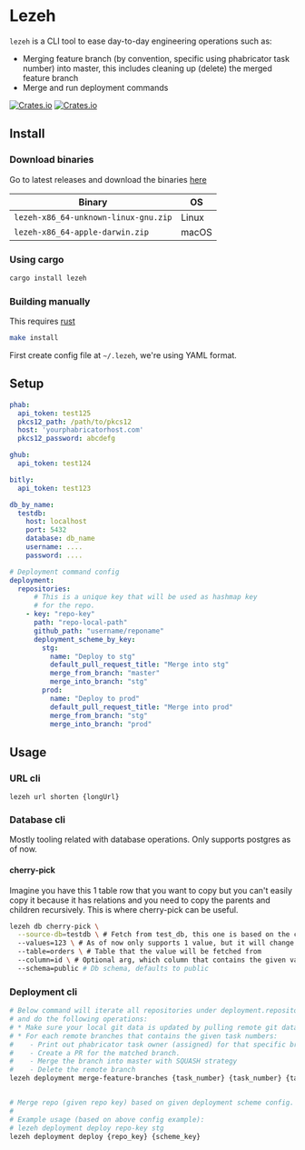 # Lezeh
`lezeh` is a CLI tool to ease day-to-day engineering operations such as:
* Merging feature branch (by convention, specific using phabricator task number) into master,
  this includes cleaning up (delete) the merged feature branch
* Merge and run deployment commands

[![Crates.io](https://img.shields.io/crates/v/lezeh)](https://crates.io/crates/lezeh)
[![Crates.io](https://img.shields.io/crates/l/lezeh)](./license)


## Install
### Download binaries
Go to latest releases and download the binaries [here](https://github.com/sendyhalim/lezeh/releases/latest)

| Binary                               | OS    |
| ------------------------------------ | ----- |
| `lezeh-x86_64-unknown-linux-gnu.zip` | Linux |
| `lezeh-x86_64-apple-darwin.zip`      | macOS |

### Using cargo
```bash
cargo install lezeh
```

### Building manually
This requires [rust](https://www.rust-lang.org/tools/install)
```bash
make install
```


First create config file at `~/.lezeh`, we're using YAML format.
## Setup

```yaml
phab:
  api_token: test125
  pkcs12_path: /path/to/pkcs12
  host: 'yourphabricatorhost.com'
  pkcs12_password: abcdefg

ghub:
  api_token: test124

bitly:
  api_token: test123

db_by_name:
  testdb:
    host: localhost
    port: 5432
    database: db_name
    username: ....
    password: ....

# Deployment command config
deployment:
  repositories:
      # This is a unique key that will be used as hashmap key
      # for the repo.
    - key: "repo-key"
      path: "repo-local-path"
      github_path: "username/reponame"
      deployment_scheme_by_key:
        stg:
          name: "Deploy to stg"
          default_pull_request_title: "Merge into stg"
          merge_from_branch: "master"
          merge_into_branch: "stg"
        prod:
          name: "Deploy to prod"
          default_pull_request_title: "Merge into prod"
          merge_from_branch: "stg"
          merge_into_branch: "prod"
```


## Usage
### URL cli
```
lezeh url shorten {longUrl}
```

### Database cli
Mostly tooling related with database operations. Only supports postgres as of now.

#### cherry-pick
Imagine you have this 1 table row that you want to copy but you can't easily
copy it because it has relations and you need to copy the parents and children
recursively. This is where cherry-pick can be useful.

```bash
lezeh db cherry-pick \
  --source-db=testdb \ # Fetch from test_db, this one is based on the config
  --values=123 \ # As of now only supports 1 value, but it will change in the future
  --table=orders \ # Table that the value will be fetched from
  --column=id \ # Optional arg, which column that contains the given values, defaults to id
  --schema=public # Db schema, defaults to public
```


### Deployment cli
```bash
# Below command will iterate all repositories under deployment.repositories config
# and do the following operations:
# * Make sure your local git data is updated by pulling remote git data from GH.
# * For each remote branches that contains the given task numbers:
#    - Print out phabricator task owner (assigned) for that specific branch.
#    - Create a PR for the matched branch.
#    - Merge the branch into master with SQUASH strategy
#    - Delete the remote branch
lezeh deployment merge-feature-branches {task_number} {task_number} {task_number} ...


# Merge repo (given repo key) based on given deployment scheme config.
#
# Example usage (based on above config example):
# lezeh deployment deploy repo-key stg
lezeh deployment deploy {repo_key} {scheme_key}
```
